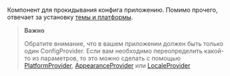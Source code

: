 Компонент для прокидывания конфига приложению. Помимо прочего, отвечает за установку [темы и платформы](https://vkcom.github.io/VKUI/#/PlatformsAndThemes).

> **Важно**
>
> Обратите внимание, что в вашем приложении должен быть только один ConfigProvider. Если вам необходимо
> переопределить какой-то из параметров, то это можно сделать с помощью [PlatformProvider](https://vkcom.github.io/VKUI/#/PlatformProvider),
> [AppearanceProvider](https://vkcom.github.io/VKUI/#/AppearanceProvider) или [LocaleProvider](https://vkcom.github.io/VKUI/#/LocaleProvider)

